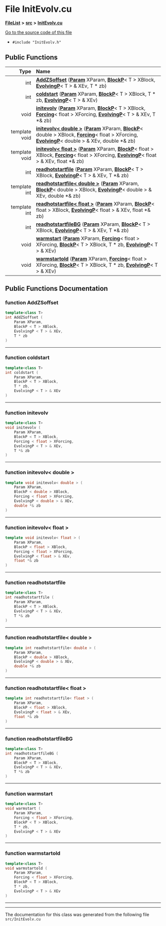 

# File InitEvolv.cu



[**FileList**](files.md) **>** [**src**](dir_68267d1309a1af8e8297ef4c3efbcdba.md) **>** [**InitEvolv.cu**](InitEvolv_8cu.md)

[Go to the source code of this file](InitEvolv_8cu_source.md)



* `#include "InitEvolv.h"`





































## Public Functions

| Type | Name |
| ---: | :--- |
|  int | [**AddZSoffset**](#function-addzsoffset) ([**Param**](classParam.md) XParam, [**BlockP**](structBlockP.md)&lt; T &gt; XBlock, [**EvolvingP**](structEvolvingP.md)&lt; T &gt; & XEv, T \* zb) <br> |
|  int | [**coldstart**](#function-coldstart) ([**Param**](classParam.md) XParam, [**BlockP**](structBlockP.md)&lt; T &gt; XBlock, T \* zb, [**EvolvingP**](structEvolvingP.md)&lt; T &gt; & XEv) <br> |
|  void | [**initevolv**](#function-initevolv) ([**Param**](classParam.md) XParam, [**BlockP**](structBlockP.md)&lt; T &gt; XBlock, [**Forcing**](structForcing.md)&lt; float &gt; XForcing, [**EvolvingP**](structEvolvingP.md)&lt; T &gt; & XEv, T \*& zb) <br> |
|  template void | [**initevolv&lt; double &gt;**](#function-initevolv-double) ([**Param**](classParam.md) XParam, [**BlockP**](structBlockP.md)&lt; double &gt; XBlock, [**Forcing**](structForcing.md)&lt; float &gt; XForcing, [**EvolvingP**](structEvolvingP.md)&lt; double &gt; & XEv, double \*& zb) <br> |
|  template void | [**initevolv&lt; float &gt;**](#function-initevolv-float) ([**Param**](classParam.md) XParam, [**BlockP**](structBlockP.md)&lt; float &gt; XBlock, [**Forcing**](structForcing.md)&lt; float &gt; XForcing, [**EvolvingP**](structEvolvingP.md)&lt; float &gt; & XEv, float \*& zb) <br> |
|  int | [**readhotstartfile**](#function-readhotstartfile) ([**Param**](classParam.md) XParam, [**BlockP**](structBlockP.md)&lt; T &gt; XBlock, [**EvolvingP**](structEvolvingP.md)&lt; T &gt; & XEv, T \*& zb) <br> |
|  template int | [**readhotstartfile&lt; double &gt;**](#function-readhotstartfile-double) ([**Param**](classParam.md) XParam, [**BlockP**](structBlockP.md)&lt; double &gt; XBlock, [**EvolvingP**](structEvolvingP.md)&lt; double &gt; & XEv, double \*& zb) <br> |
|  template int | [**readhotstartfile&lt; float &gt;**](#function-readhotstartfile-float) ([**Param**](classParam.md) XParam, [**BlockP**](structBlockP.md)&lt; float &gt; XBlock, [**EvolvingP**](structEvolvingP.md)&lt; float &gt; & XEv, float \*& zb) <br> |
|  int | [**readhotstartfileBG**](#function-readhotstartfilebg) ([**Param**](classParam.md) XParam, [**BlockP**](structBlockP.md)&lt; T &gt; XBlock, [**EvolvingP**](structEvolvingP.md)&lt; T &gt; & XEv, T \*& zb) <br> |
|  void | [**warmstart**](#function-warmstart) ([**Param**](classParam.md) XParam, [**Forcing**](structForcing.md)&lt; float &gt; XForcing, [**BlockP**](structBlockP.md)&lt; T &gt; XBlock, T \* zb, [**EvolvingP**](structEvolvingP.md)&lt; T &gt; & XEv) <br> |
|  void | [**warmstartold**](#function-warmstartold) ([**Param**](classParam.md) XParam, [**Forcing**](structForcing.md)&lt; float &gt; XForcing, [**BlockP**](structBlockP.md)&lt; T &gt; XBlock, T \* zb, [**EvolvingP**](structEvolvingP.md)&lt; T &gt; & XEv) <br> |




























## Public Functions Documentation




### function AddZSoffset 

```C++
template<class T>
int AddZSoffset (
    Param XParam,
    BlockP < T > XBlock,
    EvolvingP < T > & XEv,
    T * zb
) 
```




<hr>



### function coldstart 

```C++
template<class T>
int coldstart (
    Param XParam,
    BlockP < T > XBlock,
    T * zb,
    EvolvingP < T > & XEv
) 
```




<hr>



### function initevolv 

```C++
template<class T>
void initevolv (
    Param XParam,
    BlockP < T > XBlock,
    Forcing < float > XForcing,
    EvolvingP < T > & XEv,
    T *& zb
) 
```




<hr>



### function initevolv&lt; double &gt; 

```C++
template void initevolv< double > (
    Param XParam,
    BlockP < double > XBlock,
    Forcing < float > XForcing,
    EvolvingP < double > & XEv,
    double *& zb
) 
```




<hr>



### function initevolv&lt; float &gt; 

```C++
template void initevolv< float > (
    Param XParam,
    BlockP < float > XBlock,
    Forcing < float > XForcing,
    EvolvingP < float > & XEv,
    float *& zb
) 
```




<hr>



### function readhotstartfile 

```C++
template<class T>
int readhotstartfile (
    Param XParam,
    BlockP < T > XBlock,
    EvolvingP < T > & XEv,
    T *& zb
) 
```




<hr>



### function readhotstartfile&lt; double &gt; 

```C++
template int readhotstartfile< double > (
    Param XParam,
    BlockP < double > XBlock,
    EvolvingP < double > & XEv,
    double *& zb
) 
```




<hr>



### function readhotstartfile&lt; float &gt; 

```C++
template int readhotstartfile< float > (
    Param XParam,
    BlockP < float > XBlock,
    EvolvingP < float > & XEv,
    float *& zb
) 
```




<hr>



### function readhotstartfileBG 

```C++
template<class T>
int readhotstartfileBG (
    Param XParam,
    BlockP < T > XBlock,
    EvolvingP < T > & XEv,
    T *& zb
) 
```




<hr>



### function warmstart 

```C++
template<class T>
void warmstart (
    Param XParam,
    Forcing < float > XForcing,
    BlockP < T > XBlock,
    T * zb,
    EvolvingP < T > & XEv
) 
```




<hr>



### function warmstartold 

```C++
template<class T>
void warmstartold (
    Param XParam,
    Forcing < float > XForcing,
    BlockP < T > XBlock,
    T * zb,
    EvolvingP < T > & XEv
) 
```




<hr>

------------------------------
The documentation for this class was generated from the following file `src/InitEvolv.cu`


